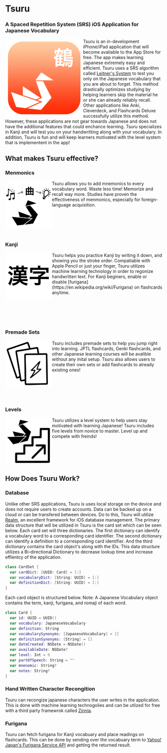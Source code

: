 # Tsuru
### A Spaced Repetition System (SRS) iOS Application for Japanese Vocabulary

<img align="left" src="Images/App Image.png" width="250" height="250">

Tsuru is an in-development iPhone/iPad application that will become avaliable to the App Store for free. The app makes learning Japanese extremely easy and efficient. Tsuru uses a SRS algorithm called [Leitner's System](https://en.wikipedia.org/wiki/Leitner_system) to test you only on the Japanese vocabulary that you are about to forget. This method drastically optimizes studying by helping learners skip the material he or she can already reliably recall. Other applications like Anki, Cleverdeck, and Flashcards Deluxe successfully utilize this method. However, these applications are not gear towards Japanese and does not have the additional features that could enchance learning. Tsuru specializes in Kanji and will test you on your handwritting along with your vocabulary. In addition, Tsuru is fun and will keep learners motivated with the level system that is implementent in the app!

## What makes Tsuru effective?

### Menmonics
<img align="left" src="Images/Mnemonics.png" width="150" height="150">
Tsuru allows you to add mnemonics to every vocabulary word. Waste less time! Memorize and recall way more. Studies have proven the effectiveness of menmonics, especially for foreign-language acquisition. 

</br>
</br>
</br>
</br>
</br>
</br>

### Kanji
<img align="left" src="Images/Kanji.png" width="150" height="150">
Tsuru helps you practice Kanji by writing it down, and showing you the stroke order. Compatiable with Apple Pencil or just your finger, Tsuru utilizes machine learning technology in order to regonize handwritten text. For Kanji beginers, enable or disable [furigana](https://en.wikipedia.org/wiki/Furigana) on flashcards anytime.

</br>
</br>
</br>
</br>
</br>
</br>

### Premade Sets
<img align="left" src="Images/Premade Sets.png" width="150" height="150">
Tsuru includes premade sets to help you jump right into learning. JPTL flashcards, Genki flashcards, and other Japanese learning courses will be avalible without any inital setup. Tsuru also allows users to create their own sets or add flashcards to already existing ones!

</br>
</br>
</br>
</br>
</br>
</br>

### Levels
<img align="left" src="Images/Levels.png" width="150" height="150">
Tsuru utilizes a level system to help users stay motivated with learning Japanese! Tsuru includes five levels from novice to master. Level up and compete with freinds!

</br>
</br>
</br>
</br>
</br>
</br>

## How Does Tsuru Work?

### Database
Unlike other SRS applications, Tsuru is uses local storage on the device and does not require users to create accounts. Data can be backed up on a cloud or can be transfered between devices. Do to this, Tsuru will utilize [Realm](https://realm.io/), an excellent framework for iOS database management. The primary data structure that will be utilized in Tsuru is the card set which can be seen below. Each card set will three dictionaries. The first dictionary can identify a vocabulary word to a corresponding card identifier. The second dictionary can identify a definition to a corresponding card identifier. And the third dictionary contains the card object's along with the IDs. This data structure utilizes a Bi-directional Dictionary to decrease lookup time and increase effientcy of the application.

```swift
class CardSet {
  var cardDict: [UUID: Card] = [:]
  var vocabularyDict: [String: UUID] = [:]
  var definitionDict: [String: UUID] = [:]
}
```

Each card object is structured below. Note: A Japanese Vocabulary object contains the term, kanji, furigana, and romaji of each word.

```swift
class Card {
  var id: UUID = UUID()
  var vocabulary: JapaneseVocabulary
  var definition: String
  var vocabularySynonyms: [JapaneseVocabulary] = []
  var definitionSynonyms: [String] = []
  var dateCreated: NSDate = NSDate()
  var availableDate: NSDate?
  var level: Int = 0
  var partOfSpeech: String = ""
  var mnenomic: String?
  var notes: String?
}
```

### Hand Written Character Recongition
Tsuru can recongize japanese characters the user writes in the application. This is done with machine learning technogolies and can be utlized for free with a third party framewrok called [Zinnia](http://taku910.github.io/zinnia/).

### Furigana
Tsuru can fetch furigana for Kanji vocabuary and place readings on flashcards. This can be done by sending over the vocabuary term to [Yahoo! Japan's Furigana Service API](https://developer.yahoo.co.jp/webapi/jlp/furigana/v1/furigana.html) and getting the returned result. 
